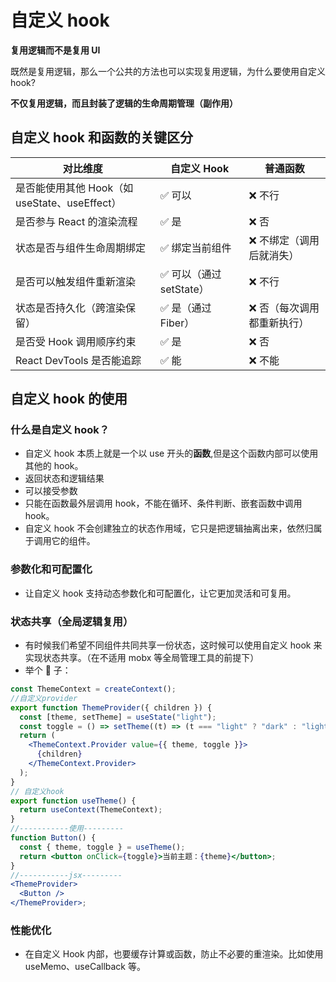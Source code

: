 # 自定义 hook

**复用逻辑而不是复用 UI**

既然是复用逻辑，那么一个公共的方法也可以实现复用逻辑，为什么要使用自定义 hook?

**不仅复用逻辑，而且封装了逻辑的生命周期管理（副作用）**

## 自定义 hook 和函数的关键区分

| 对比维度                                      | 自定义 Hook              | 普通函数                    |
| --------------------------------------------- | ------------------------ | --------------------------- |
| 是否能使用其他 Hook（如 useState、useEffect） | ✅ 可以                  | ❌ 不行                     |
| 是否参与 React 的渲染流程                     | ✅ 是                    | ❌ 否                       |
| 状态是否与组件生命周期绑定                    | ✅ 绑定当前组件          | ❌ 不绑定（调用后就消失）   |
| 是否可以触发组件重新渲染                      | ✅ 可以（通过 setState） | ❌ 不行                     |
| 状态是否持久化（跨渲染保留）                  | ✅ 是（通过 Fiber）      | ❌ 否（每次调用都重新执行） |
| 是否受 Hook 调用顺序约束                      | ✅ 是                    | ❌ 否                       |
| React DevTools 是否能追踪                     | ✅ 能                    | ❌ 不能                     |

## 自定义 hook 的使用

### 什么是自定义 hook？

- 自定义 hook 本质上就是一个以 use 开头的**函数**,但是这个函数内部可以使用其他的 hook。
- 返回状态和逻辑结果
- 可以接受参数
- 只能在函数最外层调用 hook，不能在循环、条件判断、嵌套函数中调用 hook。
- 自定义 hook 不会创建独立的状态作用域，它只是把逻辑抽离出来，依然归属于调用它的组件。

### 参数化和可配置化

- 让自定义 hook 支持动态参数化和可配置化，让它更加灵活和可复用。

### 状态共享（全局逻辑复用）

- 有时候我们希望不同组件共同共享一份状态，这时候可以使用自定义 hook 来实现状态共享。（在不适用 mobx 等全局管理工具的前提下）
- 举个 🌰 子：

```jsx
const ThemeContext = createContext();
//自定义provider
export function ThemeProvider({ children }) {
  const [theme, setTheme] = useState("light");
  const toggle = () => setTheme((t) => (t === "light" ? "dark" : "light"));
  return (
    <ThemeContext.Provider value={{ theme, toggle }}>
      {children}
    </ThemeContext.Provider>
  );
}
// 自定义hook
export function useTheme() {
  return useContext(ThemeContext);
}
//-----------使用---------
function Button() {
  const { theme, toggle } = useTheme();
  return <button onClick={toggle}>当前主题：{theme}</button>;
}
//-----------jsx---------
<ThemeProvider>
  <Button />
</ThemeProvider>;
```

### 性能优化

- 在自定义 Hook 内部，也要缓存计算或函数，防止不必要的重渲染。比如使用 useMemo、useCallback 等。
